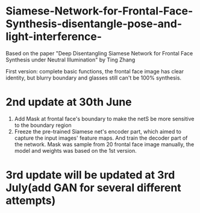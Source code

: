 # Siamese-Network-for-Frontal-Face-Synthesis-disentangle-pose-and-light-interference-
Based on the paper "Deep Disentangling Siamese Network for Frontal Face Synthesis under Neutral Illumination" by Ting Zhang

First version: complete basic functions, the frontal face image has clear identity, but blurry boundary and glasses still can't be 100% synthesis.

# 2nd update at 30th June
1. Add Mask at frontal face's boundary to make the netS be more sensitive to the boundary region
2. Freeze the pre-trained Siamese net's encoder part, which aimed to capture the input images' feature maps. And train the decoder part of the network.
Mask was sample from 20 frontal face image manually, the model and weights was based on the 1st version.

# 3rd update will be updated at 3rd July(add GAN for several different attempts)

